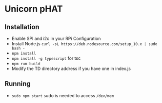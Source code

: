 # Unicorn pHAT

## Installation

- Enable SPI and i2c in your RPi Configuration
- Install Node.js `curl -sL https://deb.nodesource.com/setup_10.x | sudo bash -`
- `npm install`
- `npm install -g typescript` for tsc
- `npm run build`
- Modify the TD directory address if you have one in index.js

## Running
- `sudo npm start` sudo is needed to access `/dev/mem`

